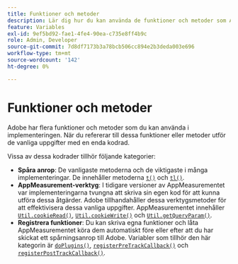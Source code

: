 ```yaml
---
title: Funktioner och metoder
description: Lär dig hur du kan använda de funktioner och metoder som Adobe erbjuder i implementeringen.
feature: Variables
exl-id: 9ef5bd92-fae1-4fe4-90ea-c735e8ff4b9c
role: Admin, Developer
source-git-commit: 7d8df7173b3a78bcb506cc894e2b3deda003e696
workflow-type: tm+mt
source-wordcount: '142'
ht-degree: 0%

---
```


# Funktioner och metoder

Adobe har flera funktioner och metoder som du kan använda i implementeringen. När du refererar till dessa funktioner eller metoder utför de vanliga uppgifter med en enda kodrad.

Vissa av dessa kodrader tillhör följande kategorier:

* **Spåra anrop**: De vanligaste metoderna och de viktigaste i många implementeringar. De innehåller metoderna [`t()`](t-method.md) och [`tl()`](tl-method.md).
* **AppMeasurement-verktyg**: I tidigare versioner av AppMeasurementet var implementeringarna tvungna att skriva sin egen kod för att kunna utföra dessa åtgärder. Adobe tillhandahåller dessa verktygsmetoder för att effektivisera dessa vanliga uppgifter. AppMeasurementet innehåller [`Util.cookieRead()`](util-cookieread.md), [`Util.cookieWrite()`](util-cookiewrite.md) och [`Util.getQueryParam()`](util-getqueryparam.md).
* **Registrera funktioner**: Du kan skriva egna funktioner och låta AppMeasurementet köra dem automatiskt före eller efter att du har skickat ett spårningsanrop till Adobe. Variabler som tillhör den här kategorin är [`doPlugins()`](doplugins.md), [`registerPreTrackCallback()`](registerpretrackcallback.md) och [`registerPostTrackCallback()`](registerposttrackcallback.md).
